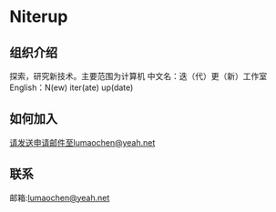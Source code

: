 # Niterup

## 组织介绍
探索，研究新技术。主要范围为计算机
中文名：迭（代）更（新）工作室
English：N(ew) iter(ate) up(date)

## 如何加入
请发送申请邮件至lumaochen@yeah.net

## 联系
邮箱:lumaochen@yeah.net
